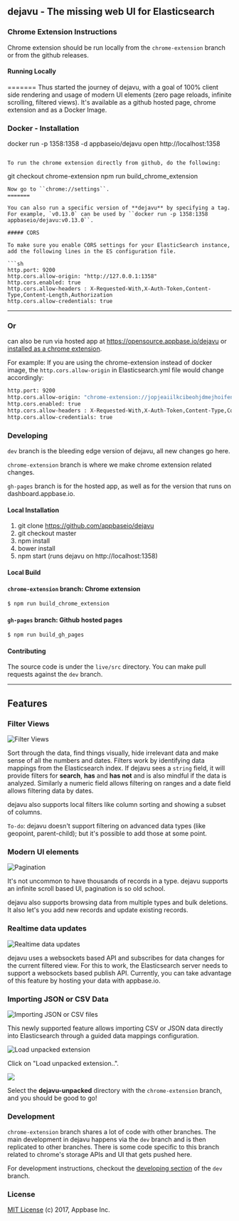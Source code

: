 ## dejavu - The missing web UI for Elasticsearch

### Chrome Extension Instructions

Chrome extension should be run locally from the ``chrome-extension`` branch or from the github releases.

#### Running Locally
=======
Thus started the journey of dejavu, with a goal of 100% client side rendering and usage of modern UI elements (zero page reloads, infinite scrolling, filtered views). It's available as a github hosted page, chrome extension and as a Docker Image.

### Docker - Installation

docker run -p 1358:1358 -d appbaseio/dejavu
open http://localhost:1358

```   

To run the chrome extension directly from github, do the following:

```
git checkout chrome-extension
npm run build_chrome_extension
```
Now go to ``chrome://settings``.
=======

You can also run a specific version of **dejavu** by specifying a tag. For example, `v0.13.0` can be used by ``docker run -p 1358:1358 appbaseio/dejavu:v0.13.0``.

##### CORS

To make sure you enable CORS settings for your ElasticSearch instance, add the following lines in the ES configuration file.

```sh
http.port: 9200
http.cors.allow-origin: "http://127.0.0.1:1358"
http.cors.enabled: true
http.cors.allow-headers : X-Requested-With,X-Auth-Token,Content-Type,Content-Length,Authorization
http.cors.allow-credentials: true
```

---

### Or  

can also be run via hosted app at https://opensource.appbase.io/dejavu or [installed as a chrome extension](https://chrome.google.com/webstore/detail/dejavu/jopjeaiilkcibeohjdmejhoifenbnmlh).


For example: If you are using the chrome-extension instead of docker image, the `http.cors.allow-origin` in Elasticsearch.yml file would change accordingly:

```sh
http.port: 9200
http.cors.allow-origin: "chrome-extension://jopjeaiilkcibeohjdmejhoifenbnmlh"
http.cors.enabled: true
http.cors.allow-headers : X-Requested-With,X-Auth-Token,Content-Type,Content-Length,Authorization
http.cors.allow-credentials: true
```

### Developing

``dev`` branch is the bleeding edge version of dejavu, all new changes go here.

``chrome-extension`` branch is where we make chrome extension related changes.

``gh-pages`` branch is for the hosted app, as well as for the version that runs on dashboard.appbase.io.


#### Local Installation

1. git clone https://github.com/appbaseio/dejavu
2. git checkout master
3. npm install
4. bower install
5. npm start (runs dejavu on http://localhost:1358)

#### Local Build

#### `chrome-extension` branch: Chrome extension

```sh
$ npm run build_chrome_extension
```

#### `gh-pages` branch: Github hosted pages

```sh
$ npm run build_gh_pages
```

#### Contributing

The source code is under the ``live/src`` directory.
You can make pull requests against the ``dev`` branch.

---

## Features

### Filter Views

![Filter Views](http://i.imgur.com/sE90O10.gif)

Sort through the data, find things visually, hide irrelevant data and make sense of all the numbers and dates. Filters work by identifying data mappings from the Elasticsearch index. If dejavu sees a ``string`` field, it will provide filters for **search**, **has** and **has not** and is also mindful if the data is analyzed. Similarly a numeric field allows filtering on ranges and a date field allows filtering data by dates.

dejavu also supports local filters like column sorting and showing a subset of columns.

``To-do``: dejavu doesn't support filtering on advanced data types (like geopoint, parent-child); but it's possible to add those at some point.

### Modern UI elements

![Pagination](http://i.imgur.com/IAX0kLX.gif)

It's not uncommon to have thousands of records in a type. dejavu supports an infinite scroll based UI, pagination is so old school.

dejavu also supports browsing data from multiple types and bulk deletions. It also let's you add new records and update existing records.

### Realtime data updates

![Realtime data updates](http://i.imgur.com/z0Ey4BN.gif)

dejavu uses a websockets based API and subscribes for data changes for the current filtered view. For this to work, the Elasticsearch server needs to support a websockets based publish API. Currently, you can take advantage of this feature by hosting your data with appbase.io.

### Importing JSON or CSV Data

![Importing JSON or CSV files](https://i.imgur.com/B8P5Ag0.png)

This newly supported feature allows importing CSV or JSON data directly into Elasticsearch through a guided data mappings configuration.

![Load unpacked extension](https://i.imgur.com/AK52iP6.png)

Click on "Load unpacked extension..".

![](https://i.imgur.com/tDbvAkf.png)

Select the **dejavu-unpacked** directory with the ``chrome-extension`` branch, and you should be good to go!

### Development

``chrome-extension`` branch shares a lot of code with other branches. The main development in dejavu happens via the ``dev`` branch and is then replicated to other branches. There is some code specific to this branch related to chrome's storage APIs and UI that gets pushed here.

For development instructions, checkout the [developing section](https://github.com/appbaseio/dejavu/tree/dev#developing) of the ``dev`` branch.

### License

[MIT License](https://github.com/appbaseio/dejavu/blob/dev/LICENSE.md) (c) 2017, Appbase Inc.

